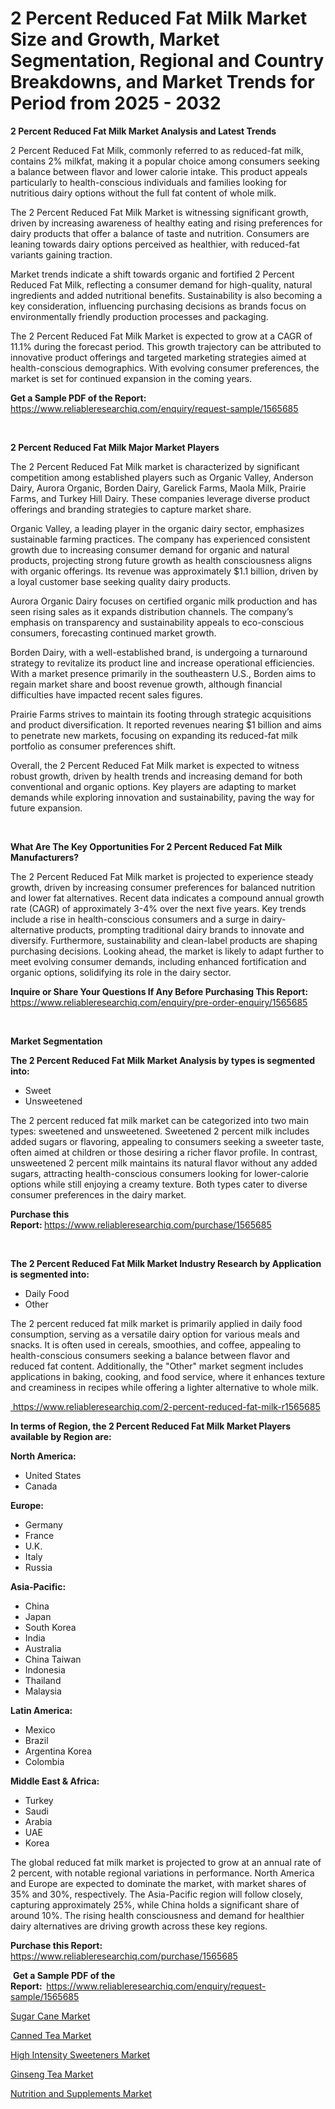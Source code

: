 <p><h1>2 Percent Reduced Fat Milk Market Size and Growth, Market Segmentation, Regional and Country Breakdowns, and Market Trends for Period from 2025 -  2032</h1></p><p><strong>2 Percent Reduced Fat Milk Market Analysis and Latest Trends</strong></p>
<p><p>2 Percent Reduced Fat Milk, commonly referred to as reduced-fat milk, contains 2% milkfat, making it a popular choice among consumers seeking a balance between flavor and lower calorie intake. This product appeals particularly to health-conscious individuals and families looking for nutritious dairy options without the full fat content of whole milk.</p><p>The 2 Percent Reduced Fat Milk Market is witnessing significant growth, driven by increasing awareness of healthy eating and rising preferences for dairy products that offer a balance of taste and nutrition. Consumers are leaning towards dairy options perceived as healthier, with reduced-fat variants gaining traction.</p><p>Market trends indicate a shift towards organic and fortified 2 Percent Reduced Fat Milk, reflecting a consumer demand for high-quality, natural ingredients and added nutritional benefits. Sustainability is also becoming a key consideration, influencing purchasing decisions as brands focus on environmentally friendly production processes and packaging.</p><p>The 2 Percent Reduced Fat Milk Market is expected to grow at a CAGR of 11.1% during the forecast period. This growth trajectory can be attributed to innovative product offerings and targeted marketing strategies aimed at health-conscious demographics. With evolving consumer preferences, the market is set for continued expansion in the coming years.</p></p>
<p><strong>Get a Sample PDF of the Report:&nbsp;</strong> <a href="https://www.reliableresearchiq.com/enquiry/request-sample/1565685?utm_campaign=1087&utm_medium=2&utm_source=Github&utm_content=ia&utm_term=14022025&utm_id=2-percent-reduced-fat-milk">https://www.reliableresearchiq.com/enquiry/request-sample/1565685</a></p>
<p>&nbsp;</p>
<p><strong>2 Percent Reduced Fat Milk Major Market Players</strong></p>
<p><p>The 2 Percent Reduced Fat Milk market is characterized by significant competition among established players such as Organic Valley, Anderson Dairy, Aurora Organic, Borden Dairy, Garelick Farms, Maola Milk, Prairie Farms, and Turkey Hill Dairy. These companies leverage diverse product offerings and branding strategies to capture market share.</p><p>Organic Valley, a leading player in the organic dairy sector, emphasizes sustainable farming practices. The company has experienced consistent growth due to increasing consumer demand for organic and natural products, projecting strong future growth as health consciousness aligns with organic offerings. Its revenue was approximately $1.1 billion, driven by a loyal customer base seeking quality dairy products.</p><p>Aurora Organic Dairy focuses on certified organic milk production and has seen rising sales as it expands distribution channels. The company’s emphasis on transparency and sustainability appeals to eco-conscious consumers, forecasting continued market growth.</p><p>Borden Dairy, with a well-established brand, is undergoing a turnaround strategy to revitalize its product line and increase operational efficiencies. With a market presence primarily in the southeastern U.S., Borden aims to regain market share and boost revenue growth, although financial difficulties have impacted recent sales figures.</p><p>Prairie Farms strives to maintain its footing through strategic acquisitions and product diversification. It reported revenues nearing $1 billion and aims to penetrate new markets, focusing on expanding its reduced-fat milk portfolio as consumer preferences shift.</p><p>Overall, the 2 Percent Reduced Fat Milk market is expected to witness robust growth, driven by health trends and increasing demand for both conventional and organic options. Key players are adapting to market demands while exploring innovation and sustainability, paving the way for future expansion.</p></p>
<p>&nbsp;</p>
<p><strong>What Are The Key Opportunities For 2 Percent Reduced Fat Milk Manufacturers?</strong></p>
<p><p>The 2 Percent Reduced Fat Milk market is projected to experience steady growth, driven by increasing consumer preferences for balanced nutrition and lower fat alternatives. Recent data indicates a compound annual growth rate (CAGR) of approximately 3-4% over the next five years. Key trends include a rise in health-conscious consumers and a surge in dairy-alternative products, prompting traditional dairy brands to innovate and diversify. Furthermore, sustainability and clean-label products are shaping purchasing decisions. Looking ahead, the market is likely to adapt further to meet evolving consumer demands, including enhanced fortification and organic options, solidifying its role in the dairy sector.</p></p>
<p><strong>Inquire or Share Your Questions If Any Before Purchasing This Report:</strong> <a href="https://www.reliableresearchiq.com/enquiry/pre-order-enquiry/1565685?utm_campaign=1087&utm_medium=2&utm_source=Github&utm_content=ia&utm_term=14022025&utm_id=2-percent-reduced-fat-milk">https://www.reliableresearchiq.com/enquiry/pre-order-enquiry/1565685</a></p>
<p>&nbsp;</p>
<p><strong>Market Segmentation</strong></p>
<p><strong>The 2 Percent Reduced Fat Milk Market Analysis by types is segmented into:</strong></p>
<p><ul><li>Sweet</li><li>Unsweetened</li></ul></p>
<p><p>The 2 percent reduced fat milk market can be categorized into two main types: sweetened and unsweetened. Sweetened 2 percent milk includes added sugars or flavoring, appealing to consumers seeking a sweeter taste, often aimed at children or those desiring a richer flavor profile. In contrast, unsweetened 2 percent milk maintains its natural flavor without any added sugars, attracting health-conscious consumers looking for lower-calorie options while still enjoying a creamy texture. Both types cater to diverse consumer preferences in the dairy market.</p></p>
<p><strong>Purchase this Report:&nbsp;</strong><a href="https://www.reliableresearchiq.com/purchase/1565685?utm_campaign=1087&utm_medium=2&utm_source=Github&utm_content=ia&utm_term=14022025&utm_id=2-percent-reduced-fat-milk">https://www.reliableresearchiq.com/purchase/1565685</a></p>
<p>&nbsp;</p>
<p><strong>The 2 Percent Reduced Fat Milk Market Industry Research by Application is segmented into:</strong></p>
<p><ul><li>Daily Food</li><li>Other</li></ul></p>
<p><p>The 2 percent reduced fat milk market is primarily applied in daily food consumption, serving as a versatile dairy option for various meals and snacks. It is often used in cereals, smoothies, and coffee, appealing to health-conscious consumers seeking a balance between flavor and reduced fat content. Additionally, the "Other" market segment includes applications in baking, cooking, and food service, where it enhances texture and creaminess in recipes while offering a lighter alternative to whole milk.</p></p>
<p><a href="https://www.reliableresearchiq.com/2-percent-reduced-fat-milk-r1565685?utm_campaign=1087&utm_medium=2&utm_source=Github&utm_content=ia&utm_term=14022025&utm_id=2-percent-reduced-fat-milk">&nbsp;https://www.reliableresearchiq.com/2-percent-reduced-fat-milk-r1565685</a></p>
<p><strong>In terms of Region, the 2 Percent Reduced Fat Milk Market Players available by Region are:</strong></p>
<p>
    <p> <strong> North America: </strong>
        <ul>
            <li>United States</li>
            <li>Canada</li>
        </ul>
        </p> 
    <p> <strong> Europe: </strong>
        <ul>
            <li>Germany</li>
            <li>France</li>
            <li>U.K.</li>
            <li>Italy</li>
            <li>Russia</li>
        </ul>
        </p> 
    <p> <strong> Asia-Pacific: </strong>
        <ul>
            <li>China</li>
            <li>Japan</li>
            <li>South Korea</li>
            <li>India</li>
            <li>Australia</li>
            <li>China Taiwan</li>
            <li>Indonesia</li>
            <li>Thailand</li>
            <li>Malaysia</li>
        </ul>
        </p> 
    <p> <strong> Latin America: </strong>
        <ul>
            <li>Mexico</li>
            <li>Brazil</li>
            <li>Argentina Korea</li>
            <li>Colombia</li>
        </ul>
        </p> 
    <p> <strong> Middle East & Africa: </strong>
        <ul>
            <li>Turkey</li>
            <li>Saudi</li>
            <li>Arabia</li>
            <li>UAE</li>
            <li>Korea</li>
        </ul>
    </p>
    </p>
<p><p>The global reduced fat milk market is projected to grow at an annual rate of 2 percent, with notable regional variations in performance. North America and Europe are expected to dominate the market, with market shares of 35% and 30%, respectively. The Asia-Pacific region will follow closely, capturing approximately 25%, while China holds a significant share of around 10%. The rising health consciousness and demand for healthier dairy alternatives are driving growth across these key regions.</p></p>
<p><strong>Purchase this Report: </strong><a href="https://www.reliableresearchiq.com/purchase/1565685?utm_campaign=1087&utm_medium=2&utm_source=Github&utm_content=ia&utm_term=14022025&utm_id=2-percent-reduced-fat-milk">https://www.reliableresearchiq.com/purchase/1565685</a></p>
<p>&nbsp;<strong>Get a Sample PDF of the Report:&nbsp;&nbsp;</strong><a href="https://www.reliableresearchiq.com/enquiry/request-sample/1565685?utm_campaign=1087&utm_medium=2&utm_source=Github&utm_content=ia&utm_term=14022025&utm_id=2-percent-reduced-fat-milk">https://www.reliableresearchiq.com/enquiry/request-sample/1565685</a></p>
<p><strong></strong></p>
<p><p><a href="https://github.com/ugurgyuri/Market-Research-Report-List-1/blob/main/sugar-cane-market.md?utm_campaign=1087&utm_medium=2&utm_source=Github&utm_content=ia&utm_term=14022025&utm_id=2-percent-reduced-fat-milk">Sugar Cane Market</a></p><p><a href="https://github.com/wynonachirei9/Market-Research-Report-List-1/blob/main/canned-tea-market.md?utm_campaign=1087&utm_medium=2&utm_source=Github&utm_content=ia&utm_term=14022025&utm_id=2-percent-reduced-fat-milk">Canned Tea Market</a></p><p><a href="https://github.com/urticagebbia/Market-Research-Report-List-1/blob/main/high-intensity-sweeteners-market.md?utm_campaign=1087&utm_medium=2&utm_source=Github&utm_content=ia&utm_term=14022025&utm_id=2-percent-reduced-fat-milk">High Intensity Sweeteners Market</a></p><p><a href="https://github.com/merkinedry7b/Market-Research-Report-List-1/blob/main/ginseng-tea-market.md?utm_campaign=1087&utm_medium=2&utm_source=Github&utm_content=ia&utm_term=14022025&utm_id=2-percent-reduced-fat-milk">Ginseng Tea Market</a></p><p><a href="https://github.com/nacrehuipie/Market-Research-Report-List-1/blob/main/nutrition-and-supplements-market.md?utm_campaign=1087&utm_medium=2&utm_source=Github&utm_content=ia&utm_term=14022025&utm_id=2-percent-reduced-fat-milk">Nutrition and Supplements Market</a></p></p>